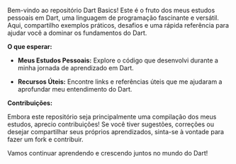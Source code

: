 Bem-vindo ao repositório Dart Basics! Este é o fruto dos meus estudos pessoais em Dart, uma linguagem de programação fascinante e versátil. Aqui, compartilho exemplos práticos, desafios e uma rápida referência para ajudar você a dominar os fundamentos do Dart.

**O que esperar:**

- **Meus Estudos Pessoais:** Explore o código que desenvolvi durante a minha jornada de aprendizado em Dart.

- **Recursos Úteis:** Encontre links e referências úteis que me ajudaram a aprofundar meu entendimento do Dart.

**Contribuições:**

Embora este repositório seja principalmente uma compilação dos meus estudos, aprecio contribuições! Se você tiver sugestões, correções ou desejar compartilhar seus próprios aprendizados, sinta-se à vontade para fazer um fork e contribuir.

Vamos continuar aprendendo e crescendo juntos no mundo do Dart!
